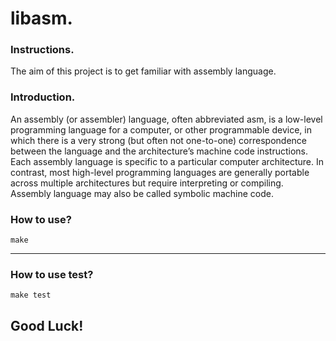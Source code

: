 # libasm.

### Instructions.

The aim of this project is to get familiar with assembly language.

### Introduction.

An assembly (or assembler) language, often abbreviated asm, is a low-level programming language for a computer, or other programmable device, in which there is a very strong (but often not one-to-one) correspondence between the language and the architecture’s machine code instructions. Each assembly language is specific to a particular computer architecture. In contrast, most high-level programming languages are generally portable across multiple architectures but require interpreting or compiling. Assembly language may also be called symbolic machine code.

### How to use?

`make`
***

### How to use test?

`make test`

## Good Luck!
